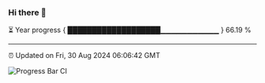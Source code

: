 ### Hi there 👋

⏳ Year progress { ███████████████████▁▁▁▁▁▁▁▁▁▁▁ } 66.19 %

---

⏰ Updated on Fri, 30 Aug 2024 06:06:42 GMT

![Progress Bar CI](https://github.com/liununu/liununu/workflows/Progress%20Bar%20CI/badge.svg)
